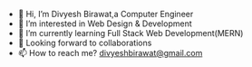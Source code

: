 - 👋 Hi, I’m Divyesh Birawat,a Computer Engineer
- 👀 I’m interested in Web Design & Development
- 🌱 I’m currently learning Full Stack Web Development(MERN)
- 💞️ Looking forward to collaborations 
- 📫 How to reach me? divyeshbirawat@gmail.com


